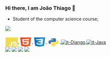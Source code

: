 ### Hi there, I am João Thiago 👋

- Student of the computer science course;

<div align="left">
  <a href="https://github.com/JoaoThiagoNunes">
  <img height="180em" src="https://github-readme-stats.vercel.app/api?username=JoaoThiagoNunes&show_icons=true&theme=dark&include_all_commits=true&count_private=true"/>
  
</div>
<div style="display: inline_block"><br>
  <img align="center" alt="jt-Js" height="30" width="40" src="https://raw.githubusercontent.com/devicons/devicon/master/icons/javascript/javascript-plain.svg">
  <img align="center" alt="jt-HTML" height="30" width="40" src="https://raw.githubusercontent.com/devicons/devicon/master/icons/html5/html5-original.svg">
  <img align="center" alt="jt-CSS" height="30" width="40" src="https://raw.githubusercontent.com/devicons/devicon/master/icons/css3/css3-original.svg">
  <img align="center" alt="jt-Python" height="30" width="40" src="https://raw.githubusercontent.com/devicons/devicon/master/icons/python/python-original.svg">
  <img align="center" alt="jt-Django" height="30" width="40" src="https://cdn.jsdelivr.net/gh/devicons/devicon/icons/django/django-plain.svg" />
  <img align="center" alt="jt-Java" height="25" width="40" src="https://cdn.jsdelivr.net/gh/devicons/devicon/icons/java/java-original.svg" />
</div>
<div> 
  <a href="https://www.youtube.com/channel/UCULzmmysIqPdl6LkK04MlUg" target="_blank"><img src="https://img.shields.io/badge/YouTube-FF0000?style=for-the-badge&logo=youtube&logoColor=white" target="_blank"></a>
  <a href="https://instagram.com/jt.nunes" target="_blank"><img src="https://img.shields.io/badge/-Instagram-%23E4405F?style=for-the-badge&logo=instagram&logoColor=white" target="_blank"></a>
  <a href = "mailto:contatojoaot523@gmail.com"><img src="https://img.shields.io/badge/-Gmail-%23333?style=for-the-badge&logo=gmail&logoColor=white" target="_blank"></a>
  <a href="https://www.linkedin.com/in/joão-thiago-517163227/" target="_blank"><img src="https://img.shields.io/badge/-LinkedIn-%230077B5?style=for-the-badge&logo=linkedin&logoColor=white" target="_blank"></a> 
 
</div>
